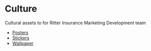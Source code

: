 # Culture
Cultural assets to for Ritter Insurance Marketing Development team

- [Posters](/RIMdev/posters)
- [Stickers](/RIMdev/stickers)
- [Wallpaper](/RIMdev/wallpapers)
